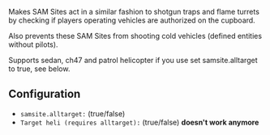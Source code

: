 Makes SAM Sites act in a similar fashion to shotgun traps and flame turrets by checking if players operating vehicles are authorized on the cupboard.

Also prevents these SAM Sites from shooting cold vehicles (defined entities without pilots).

Supports sedan, ch47 and patrol helicopter if you use set samsite.alltarget to true, see below.


## Configuration

* `samsite.alltarget:` (true/false)
* `Target heli (requires alltarget):` (true/false) **doesn't work anymore**